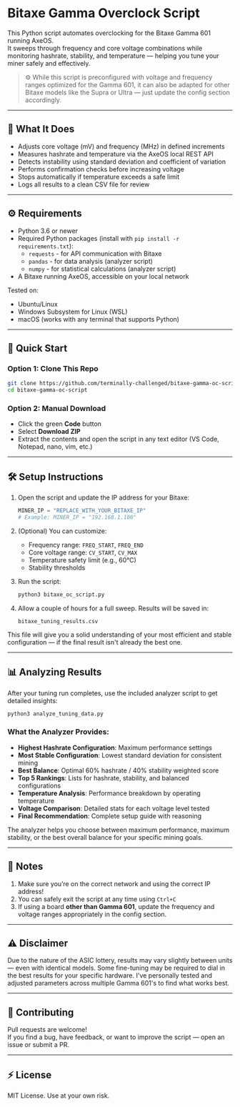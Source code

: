 # Bitaxe Gamma Overclock Script

This Python script automates overclocking for the Bitaxe Gamma 601 running AxeOS.  
It sweeps through frequency and core voltage combinations while monitoring hashrate, 
stability, and temperature — helping you tune your miner safely and effectively.

> ⚙️ While this script is preconfigured with voltage and frequency ranges optimized for the Gamma 601,
> it can also be adapted for other Bitaxe models like the Supra or Ultra — just update the config section accordingly.

---

## 🔧 What It Does

- Adjusts core voltage (mV) and frequency (MHz) in defined increments
- Measures hashrate and temperature via the AxeOS local REST API
- Detects instability using standard deviation and coefficient of variation
- Performs confirmation checks before increasing voltage
- Stops automatically if temperature exceeds a safe limit
- Logs all results to a clean CSV file for review

---

## ⚙️ Requirements

- Python 3.6 or newer
- Required Python packages (install with `pip install -r requirements.txt`):
  - `requests` - for API communication with Bitaxe
  - `pandas` - for data analysis (analyzer script)
  - `numpy` - for statistical calculations (analyzer script)
- A Bitaxe running AxeOS, accessible on your local network

Tested on:
- Ubuntu/Linux
- Windows Subsystem for Linux (WSL)
- macOS (works with any terminal that supports Python)

---

## 🚀 Quick Start

### Option 1: Clone This Repo
```bash
git clone https://github.com/terminally-challenged/bitaxe-gamma-oc-script.git
cd bitaxe-gamma-oc-script
```

### Option 2: Manual Download
- Click the green **Code** button
- Select **Download ZIP**
- Extract the contents and open the script in any text editor (VS Code, Notepad, nano, vim, etc.)

---

## 🛠 Setup Instructions

1. Open the script and update the IP address for your Bitaxe:
   ```python
   MINER_IP = "REPLACE_WITH_YOUR_BITAXE_IP"
   # Example: MINER_IP = "192.168.1.100"
   ```

2. (Optional) You can customize:
   - Frequency range: `FREQ_START`, `FREQ_END`
   - Core voltage range: `CV_START`, `CV_MAX`
   - Temperature safety limit (e.g., 60°C)
   - Stability thresholds

3. Run the script:
   ```bash
   python3 bitaxe_oc_script.py
   ```

4. Allow a couple of hours for a full sweep. Results will be saved in:
   ```
   bitaxe_tuning_results.csv
   ```

This file will give you a solid understanding of your most efficient and stable configuration — if the final result isn't already the best one.

---

## 📊 Analyzing Results

After your tuning run completes, use the included analyzer script to get detailed insights:

```bash
python3 analyze_tuning_data.py
```

### What the Analyzer Provides:

- **Highest Hashrate Configuration**: Maximum performance settings
- **Most Stable Configuration**: Lowest standard deviation for consistent mining  
- **Best Balance**: Optimal 60% hashrate / 40% stability weighted score
- **Top 5 Rankings**: Lists for hashrate, stability, and balanced configurations
- **Temperature Analysis**: Performance breakdown by operating temperature
- **Voltage Comparison**: Detailed stats for each voltage level tested
- **Final Recommendation**: Complete setup guide with reasoning

The analyzer helps you choose between maximum performance, maximum stability, or the best overall balance for your specific mining goals.

---

## 📝 Notes

1. Make sure you’re on the correct network and using the correct IP address!
2. You can safely exit the script at any time using `Ctrl+C`
3. If using a board **other than Gamma 601**, update the frequency and voltage ranges appropriately in the config section.

---

## ⚠️ **Disclaimer** 

Due to the nature of the ASIC lottery, results may vary slightly between 
units — even with identical models. Some fine-tuning may be required to dial in the best results 
for your specific hardware. I've personally tested and adjusted parameters across multiple 
Gamma 601's to find what works best.

---

## 🤝 Contributing

Pull requests are welcome!  
If you find a bug, have feedback, or want to improve the script — open an issue or submit a PR.

---

## ⚡ License

MIT License. Use at your own risk.
